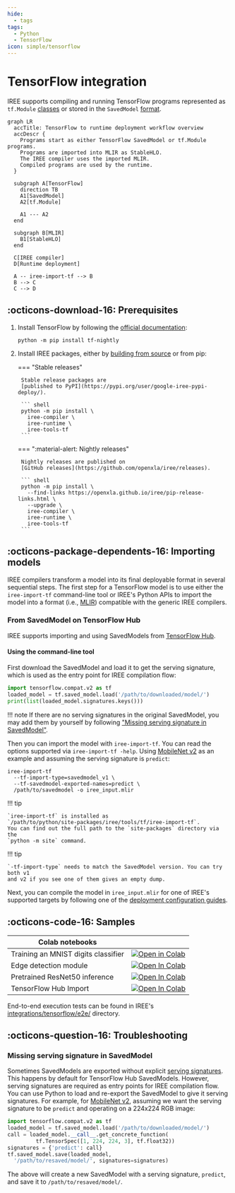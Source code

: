 ```yaml
---
hide:
  - tags
tags:
  - Python
  - TensorFlow
icon: simple/tensorflow
---
```


# TensorFlow integration

IREE supports compiling and running TensorFlow programs represented as
`tf.Module` [classes](https://www.tensorflow.org/api_docs/python/tf/Module)
or stored in the `SavedModel`
[format](https://www.tensorflow.org/guide/saved_model).

``` mermaid
graph LR
  accTitle: TensorFlow to runtime deployment workflow overview
  accDescr {
    Programs start as either TensorFlow SavedModel or tf.Module programs.
    Programs are imported into MLIR as StableHLO.
    The IREE compiler uses the imported MLIR.
    Compiled programs are used by the runtime.
  }

  subgraph A[TensorFlow]
    direction TB
    A1[SavedModel]
    A2[tf.Module]

    A1 --- A2
  end

  subgraph B[MLIR]
    B1[StableHLO]
  end

  C[IREE compiler]
  D[Runtime deployment]

  A -- iree-import-tf --> B
  B --> C
  C --> D
```

## :octicons-download-16: Prerequisites

1. Install TensorFlow by following the
    [official documentation](https://www.tensorflow.org/install):

    ```shell
    python -m pip install tf-nightly
    ```

2. Install IREE packages, either by
    [building from source](../../building-from-source/getting-started.md#python-bindings)
    or from pip:

    === "Stable releases"

        Stable release packages are
        [published to PyPI](https://pypi.org/user/google-iree-pypi-deploy/).

        ``` shell
        python -m pip install \
          iree-compiler \
          iree-runtime \
          iree-tools-tf
        ```

    === ":material-alert: Nightly releases"

        Nightly releases are published on
        [GitHub releases](https://github.com/openxla/iree/releases).

        ``` shell
        python -m pip install \
          --find-links https://openxla.github.io/iree/pip-release-links.html \
          --upgrade \
          iree-compiler \
          iree-runtime \
          iree-tools-tf
        ```

## :octicons-package-dependents-16: Importing models

IREE compilers transform a model into its final deployable format in several
sequential steps. The first step for a TensorFlow model is to use either the
`iree-import-tf` command-line tool or IREE's Python APIs to import the model
into a format (i.e., [MLIR](https://mlir.llvm.org/)) compatible with the generic
IREE compilers.

### From SavedModel on TensorFlow Hub

IREE supports importing and using SavedModels from
[TensorFlow Hub](https://www.tensorflow.org/hub).

#### Using the command-line tool

First download the SavedModel and load it to get the serving signature, which
is used as the entry point for IREE compilation flow:

``` python
import tensorflow.compat.v2 as tf
loaded_model = tf.saved_model.load('/path/to/downloaded/model/')
print(list(loaded_model.signatures.keys()))
```

!!! note
    If there are no serving signatures in the original SavedModel, you may add
    them by yourself by following
    ["Missing serving signature in SavedModel"](#missing-serving-signature-in-savedmodel).

Then you can import the model with `iree-import-tf`. You can read the options
supported via `iree-import-tf -help`. Using
[MobileNet v2](https://tfhub.dev/google/tf2-preview/mobilenet_v2/classification)
as an example and assuming the serving signature is `predict`:

``` shell
iree-import-tf
  --tf-import-type=savedmodel_v1 \
  --tf-savedmodel-exported-names=predict \
  /path/to/savedmodel -o iree_input.mlir
```

!!! tip

    `iree-import-tf` is installed as
    `/path/to/python/site-packages/iree/tools/tf/iree-import-tf`.
    You can find out the full path to the `site-packages` directory via the
    `python -m site` command.

!!! tip

    `-tf-import-type` needs to match the SavedModel version. You can try both v1
    and v2 if you see one of them gives an empty dump.

Next, you can compile the model in `iree_input.mlir` for one of IREE's
supported targets by following one of the
[deployment configuration guides](../deployment-configurations/index.md).

<!-- TODO(??): overview of APIs available, code snippets (lift from Colab?) -->

## :octicons-code-16: Samples

| Colab notebooks |  |
| -- | -- |
Training an MNIST digits classifier | [![Open in Colab](https://colab.research.google.com/assets/colab-badge.svg)](https://colab.research.google.com/github/openxla/iree/blob/main/samples/colab/mnist_training.ipynb)
Edge detection module | [![Open In Colab](https://colab.research.google.com/assets/colab-badge.svg)](https://colab.research.google.com/github/openxla/iree/blob/main/samples/colab/edge_detection.ipynb)
Pretrained ResNet50 inference | [![Open In Colab](https://colab.research.google.com/assets/colab-badge.svg)](https://colab.research.google.com/github/openxla/iree/blob/main/samples/colab/resnet.ipynb)
TensorFlow Hub Import | [![Open In Colab](https://colab.research.google.com/assets/colab-badge.svg)](https://colab.research.google.com/github/openxla/iree/blob/main/samples/colab/tensorflow_hub_import.ipynb)

End-to-end execution tests can be found in IREE's
[integrations/tensorflow/e2e/](https://github.com/openxla/iree/tree/main/integrations/tensorflow/e2e)
directory.

## :octicons-question-16: Troubleshooting

### Missing serving signature in SavedModel

Sometimes SavedModels are exported without explicit
[serving signatures](https://www.tensorflow.org/guide/saved_model#specifying_signatures_during_export).
This happens by default for TensorFlow Hub SavedModels. However, serving
signatures are required as entry points for IREE compilation flow. You
can use Python to load and re-export the SavedModel to give it serving
signatures. For example, for
[MobileNet v2](https://tfhub.dev/google/tf2-preview/mobilenet_v2/classification),
assuming we want the serving signature to be `predict` and operating on a
224x224 RGB image:

``` python
import tensorflow.compat.v2 as tf
loaded_model = tf.saved_model.load('/path/to/downloaded/model/')
call = loaded_model.__call__.get_concrete_function(
         tf.TensorSpec([1, 224, 224, 3], tf.float32))
signatures = {'predict': call}
tf.saved_model.save(loaded_model,
  '/path/to/resaved/model/', signatures=signatures)
```

The above will create a new SavedModel with a serving signature, `predict`, and
save it to `/path/to/resaved/model/`.

